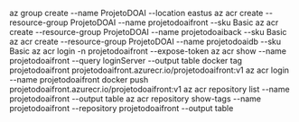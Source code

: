 az group create --name ProjetoDOAI --location eastus
az acr create --resource-group ProjetoDOAI --name projetodoaifront --sku Basic
az acr create --resource-group ProjetoDOAI --name projetodoaiback --sku Basic
az acr create --resource-group ProjetoDOAI --name projetodoaidb --sku Basic
az acr login -n projetodoaifront --expose-token
az acr show --name projetodoaifront --query loginServer --output table
docker tag projetodoaifront projetodoaifront.azurecr.io/projetodoaifront:v1
az acr login --name projetodoaifront
docker push projetodoaifront.azurecr.io/projetodoaifront:v1
az acr repository list --name projetodoaifront --output table
az acr repository show-tags --name projetodoaifront --repository projetodoaifront --output table
